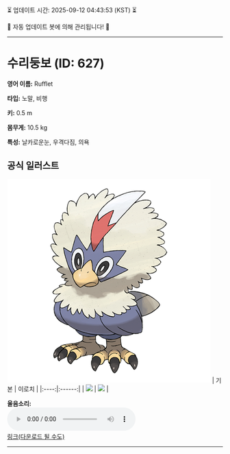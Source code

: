 
⏳ 업데이트 시간: 2025-09-12 04:43:53 (KST) ⏳

🤖 자동 업데이트 봇에 의해 관리됩니다! 🤖

---

# 수리둥보 (ID: 627)
**영어 이름:** Rufflet

**타입:** 노말, 비행

**키:** 0.5 m

**몸무게:** 10.5 kg

**특성:** 날카로운눈, 우격다짐, 의욕

## 공식 일러스트
![](https://raw.githubusercontent.com/PokeAPI/sprites/master/sprites/pokemon/other/official-artwork/627.png)
| 기본 | 이로치 |
|:----:|:------:|
| <img src="http://play.pokemonshowdown.com/sprites/ani/rufflet.gif" width="200"> | <img src="http://play.pokemonshowdown.com/sprites/ani-shiny/rufflet.gif" width="200"> |

**울음소리:**<br><audio controls src="https://raw.githubusercontent.com/PokeAPI/cries/main/cries/pokemon/latest/627.ogg"></audio><br> [링크(다운로드 될 수도)](https://raw.githubusercontent.com/PokeAPI/cries/main/cries/pokemon/latest/627.ogg)


---
